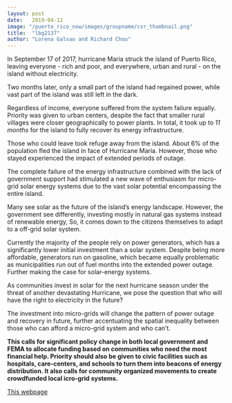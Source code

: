 ```yaml
---
layout: post
date:   2019-04-12
image: "/puerto_rico_now/images/groupname/csr_thumbnail.png"
title:  "lbg2137"
author: "Lorena Galvao and Richard Chou"
---
```

In September 17 of 2017, hurricane Maria struck the island of Puerto Rico, leaving everyone -
rich and poor, and everywhere, urban and rural - on the island without electricity.

Two months later, only a small part of the island had regained power, while vast part of the island was
still left in the dark.

Regardless of income, everyone suffered from the system failure equally. Priority was given to urban centers, despite the fact that smaller rural villages were closer geographically to power plants. In total, it took up to *11 months* for the island to fully recover its energy infrastructure.

Those who could leave took refuge away from the island. About 6% of the population fled the island in face of Hurricane Maria. However, those who stayed experienced the impact of extended periods of outage.

The complete failure of the energy infrastructure combined with the lack of government support had stimulated a new wave of enthusiasm for micro-grid solar energy systems due to the vast solar potential encompassing the entire island.

Many see solar as the future of the island’s energy landscape. However, the government see differently, investing mostly in natural gas systems instead of renewable energy, So, it comes down to the citizens themselves to adapt to a off-grid solar system.

Currently the majority of the people rely on power generators, which has a significantly lower initial investment than a solar system. Despite being more affordable, generators run on gasoline, which became equally problematic as municipalities run out of fuel months into the extended power outage. Further making the case for solar-energy systems.

As communities invest in solar for the next hurricane season under the threat of another devastating Hurricane, we pose the question that who will have the right to electricity in the future?

The investment into micro-grids will change the pattern of power outage and recovery in future,
further accentuating the spatial inequality between those who can afford a micro-grid system
and who can’t.

**This calls for significant policy change in both local government and FEMA to allocate funding based on communities who need the most financial help. Priority should also be given to civic facilities such as hospitals, care-centers, and schools to turn them into beacons of energy distribution. It also calls for community organized movements to create crowdfunded local icro-grid systems.**

[This webpage](https://guides.github.com/features/mastering-markdown/) 
